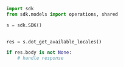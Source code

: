 <!-- Start SDK Example Usage -->
```python
import sdk
from sdk.models import operations, shared

s = sdk.SDK()

    
res = s.dot_get_available_locales()

if res.body is not None:
    # handle response
```
<!-- End SDK Example Usage -->
